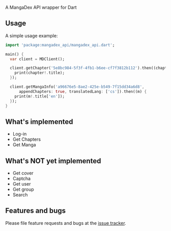 A MangaDex API wrapper for Dart

## Usage

A simple usage example:

```dart
import 'package:mangadex_api/mangadex_api.dart';

main() {
  var client = MDClient();

  client.getChapter('5e8bc984-5f3f-4fb1-b6ee-cf7f3812b112').then((chapter) {
    print(chapter!.title);
  });

  client.getMangaInfo('a96676e5-8ae2-425e-b549-7f15dd34a6d8',
      appendChapters: true, translatedLang: ['cs']).then((m) {
    print(m!.title['en']);
  });
}
```
## What's implemented
- Log-in
- Get Chapters
- Get Manga

## What's NOT yet implemented
- Get cover
- Captcha
- Get user
- Get group
- Search

## Features and bugs

Please file feature requests and bugs at the [issue tracker][tracker].

[tracker]: https://github.com/hernikplays/mangadex-dart-api/issues
